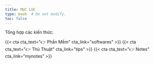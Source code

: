 ```yaml
---
title: MỤC LỤC
type: book  # Do not modify.
toc: false
---
```


Tổng hợp các kiến thức:

{{< cta cta_text="👉 Phần Mềm" cta_link="softwares" >}}
{{< cta cta_text="👉 Thủ Thuật" cta_link="tips" >}}
{{< cta cta_text="👉 Notes" cta_link="mynotes" >}}
